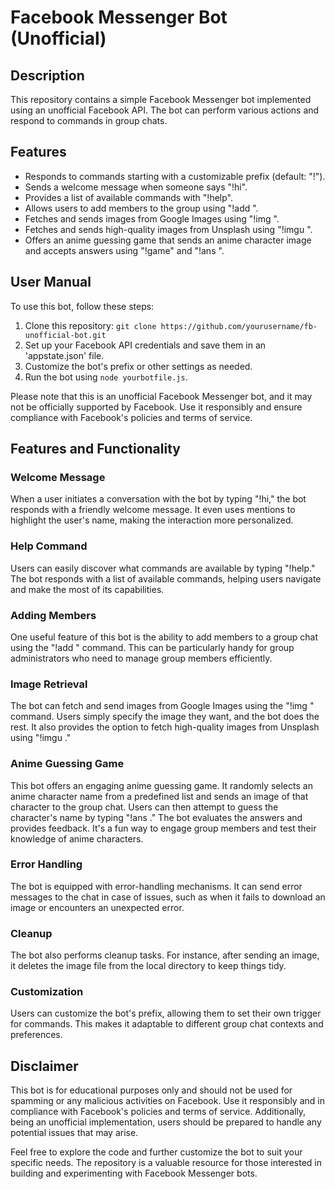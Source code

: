 # Facebook Messenger Bot (Unofficial)

## Description

This repository contains a simple Facebook Messenger bot implemented using an unofficial Facebook API. The bot can perform various actions and respond to commands in group chats.

## Features

- Responds to commands starting with a customizable prefix (default: "!").
- Sends a welcome message when someone says "!hi".
- Provides a list of available commands with "!help".
- Allows users to add members to the group using "!add <username>".
- Fetches and sends images from Google Images using "!img <query>".
- Fetches and sends high-quality images from Unsplash using "!imgu <query>".
- Offers an anime guessing game that sends an anime character image and accepts answers using "!game" and "!ans <answer>".

## User Manual

To use this bot, follow these steps:

1. Clone this repository: `git clone https://github.com/yourusername/fb-unofficial-bot.git`
2. Set up your Facebook API credentials and save them in an 'appstate.json' file.
3. Customize the bot's prefix or other settings as needed.
4. Run the bot using `node yourbotfile.js`.

Please note that this is an unofficial Facebook Messenger bot, and it may not be officially supported by Facebook. Use it responsibly and ensure compliance with Facebook's policies and terms of service.

## Features and Functionality

### Welcome Message

When a user initiates a conversation with the bot by typing "!hi," the bot responds with a friendly welcome message. It even uses mentions to highlight the user's name, making the interaction more personalized.

### Help Command

Users can easily discover what commands are available by typing "!help." The bot responds with a list of available commands, helping users navigate and make the most of its capabilities.

### Adding Members

One useful feature of this bot is the ability to add members to a group chat using the "!add <username>" command. This can be particularly handy for group administrators who need to manage group members efficiently.

### Image Retrieval

The bot can fetch and send images from Google Images using the "!img <query>" command. Users simply specify the image they want, and the bot does the rest. It also provides the option to fetch high-quality images from Unsplash using "!imgu <query>."

### Anime Guessing Game

This bot offers an engaging anime guessing game. It randomly selects an anime character name from a predefined list and sends an image of that character to the group chat. Users can then attempt to guess the character's name by typing "!ans <answer>." The bot evaluates the answers and provides feedback. It's a fun way to engage group members and test their knowledge of anime characters.

### Error Handling

The bot is equipped with error-handling mechanisms. It can send error messages to the chat in case of issues, such as when it fails to download an image or encounters an unexpected error.

### Cleanup

The bot also performs cleanup tasks. For instance, after sending an image, it deletes the image file from the local directory to keep things tidy.

### Customization

Users can customize the bot's prefix, allowing them to set their own trigger for commands. This makes it adaptable to different group chat contexts and preferences.

## Disclaimer

This bot is for educational purposes only and should not be used for spamming or any malicious activities on Facebook. Use it responsibly and in compliance with Facebook's policies and terms of service. Additionally, being an unofficial implementation, users should be prepared to handle any potential issues that may arise.

Feel free to explore the code and further customize the bot to suit your specific needs. The repository is a valuable resource for those interested in building and experimenting with Facebook Messenger bots.
